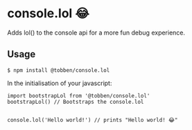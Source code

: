 # console.lol 😂
Adds lol() to the console api for a more fun debug experience.

## Usage

```
$ npm install @tobben/console.lol
```

In the initialisation of your javascript:

```
import bootstrapLol from '@tobben/console.lol'
bootstrapLol() // Bootstraps the console.lol


console.lol('Hello world!') // prints "Hello world! 😂"
```
